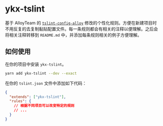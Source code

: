 # ykx-tslint

基于 AlloyTeam 的 [`tslint-config-alloy`](https://github.com/AlloyTeam/tslint-config-alloy) 修改的个性化规则。方便在新建项目时不用反复的去复制黏贴配置文件。每一条规则都会有相关的注释以便理解。之后会将相关注释转移到 `README.md` 中，并添加每条规则相关的例子方便理解。

## 如何使用

在你的项目中安装 `ykx-tslint`。

```bash
yarn add ykx-tslint --dev --exact
```

在你的 `tslint.json` 文件中添加如下代码：

```json
{
  "extends": ["ykx-tslint"],
  "rules": {
    // 根据不同项目可以改变特定的规则
    // ...
  }
}
```